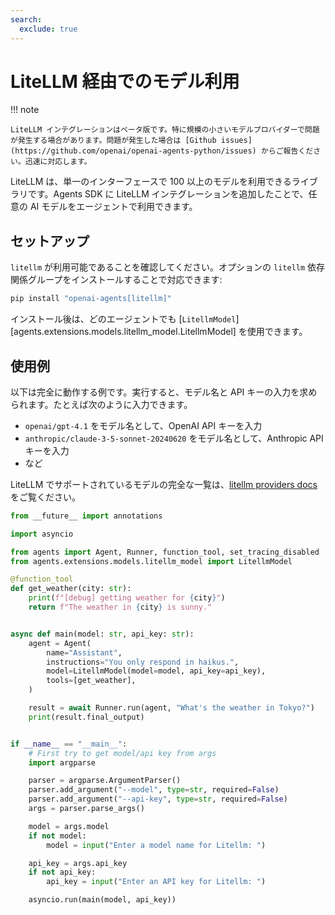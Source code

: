 ```yaml
---
search:
  exclude: true
---
```

# LiteLLM 経由でのモデル利用

!!! note

    LiteLLM インテグレーションはベータ版です。特に規模の小さいモデルプロバイダーで問題が発生する場合があります。問題が発生した場合は [Github issues](https://github.com/openai/openai-agents-python/issues) からご報告ください。迅速に対応します。

LiteLLM は、単一のインターフェースで 100 以上のモデルを利用できるライブラリです。Agents SDK に LiteLLM インテグレーションを追加したことで、任意の AI モデルをエージェントで利用できます。

## セットアップ

`litellm` が利用可能であることを確認してください。オプションの `litellm` 依存関係グループをインストールすることで対応できます:

```bash
pip install "openai-agents[litellm]"
```

インストール後は、どのエージェントでも [`LitellmModel`][agents.extensions.models.litellm_model.LitellmModel] を使用できます。

## 使用例

以下は完全に動作する例です。実行すると、モデル名と API キーの入力を求められます。たとえば次のように入力できます。

-   `openai/gpt-4.1` をモデル名として、OpenAI API キーを入力  
-   `anthropic/claude-3-5-sonnet-20240620` をモデル名として、Anthropic API キーを入力  
-   など

LiteLLM でサポートされているモデルの完全な一覧は、[litellm providers docs](https://docs.litellm.ai/docs/providers) をご覧ください。

```python
from __future__ import annotations

import asyncio

from agents import Agent, Runner, function_tool, set_tracing_disabled
from agents.extensions.models.litellm_model import LitellmModel

@function_tool
def get_weather(city: str):
    print(f"[debug] getting weather for {city}")
    return f"The weather in {city} is sunny."


async def main(model: str, api_key: str):
    agent = Agent(
        name="Assistant",
        instructions="You only respond in haikus.",
        model=LitellmModel(model=model, api_key=api_key),
        tools=[get_weather],
    )

    result = await Runner.run(agent, "What's the weather in Tokyo?")
    print(result.final_output)


if __name__ == "__main__":
    # First try to get model/api key from args
    import argparse

    parser = argparse.ArgumentParser()
    parser.add_argument("--model", type=str, required=False)
    parser.add_argument("--api-key", type=str, required=False)
    args = parser.parse_args()

    model = args.model
    if not model:
        model = input("Enter a model name for Litellm: ")

    api_key = args.api_key
    if not api_key:
        api_key = input("Enter an API key for Litellm: ")

    asyncio.run(main(model, api_key))
```